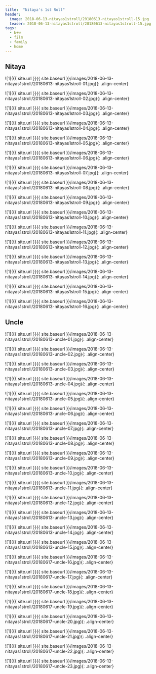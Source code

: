 ```yaml
---
title:  "Nitaya's 1st Roll"
header:
  image: 2018-06-13-nitayas1stroll/20180613-nitayas1stroll-15.jpg
  teaser: 2018-06-13-nitayas1stroll/20180613-nitayas1stroll-15.jpg
tags: 
  - b+w
  - film
  - family
  - home
---
```


## Nitaya

<p></p>
![1]({{ site.url }}{{ site.baseurl }}/images/2018-06-13-nitayas1stroll/20180613-nitayas1stroll-01.jpg){: .align-center}
<figcaption> </figcaption>
<p></p>

<p></p>
![1]({{ site.url }}{{ site.baseurl }}/images/2018-06-13-nitayas1stroll/20180613-nitayas1stroll-02.jpg){: .align-center}
<figcaption> </figcaption>
<p></p>

<p></p>
![1]({{ site.url }}{{ site.baseurl }}/images/2018-06-13-nitayas1stroll/20180613-nitayas1stroll-03.jpg){: .align-center}
<figcaption> </figcaption>
<p></p>

<p></p>
![1]({{ site.url }}{{ site.baseurl }}/images/2018-06-13-nitayas1stroll/20180613-nitayas1stroll-04.jpg){: .align-center}
<figcaption> </figcaption>
<p></p>

<p></p>
![1]({{ site.url }}{{ site.baseurl }}/images/2018-06-13-nitayas1stroll/20180613-nitayas1stroll-05.jpg){: .align-center}
<figcaption> </figcaption>
<p></p>

<p></p>
![1]({{ site.url }}{{ site.baseurl }}/images/2018-06-13-nitayas1stroll/20180613-nitayas1stroll-06.jpg){: .align-center}
<figcaption> </figcaption>
<p></p>

<p></p>
![1]({{ site.url }}{{ site.baseurl }}/images/2018-06-13-nitayas1stroll/20180613-nitayas1stroll-07.jpg){: .align-center}
<figcaption> </figcaption>
<p></p>

<p></p>
![1]({{ site.url }}{{ site.baseurl }}/images/2018-06-13-nitayas1stroll/20180613-nitayas1stroll-08.jpg){: .align-center}
<figcaption> </figcaption>
<p></p>

<p></p>
![1]({{ site.url }}{{ site.baseurl }}/images/2018-06-13-nitayas1stroll/20180613-nitayas1stroll-09.jpg){: .align-center}
<figcaption> </figcaption>
<p></p>

<p></p>
![1]({{ site.url }}{{ site.baseurl }}/images/2018-06-13-nitayas1stroll/20180613-nitayas1stroll-10.jpg){: .align-center}
<figcaption> </figcaption>
<p></p>

<p></p>
![1]({{ site.url }}{{ site.baseurl }}/images/2018-06-13-nitayas1stroll/20180613-nitayas1stroll-11.jpg){: .align-center}
<figcaption> </figcaption>
<p></p>

<p></p>
![1]({{ site.url }}{{ site.baseurl }}/images/2018-06-13-nitayas1stroll/20180613-nitayas1stroll-12.jpg){: .align-center}
<figcaption> </figcaption>
<p></p>

<p></p>
![1]({{ site.url }}{{ site.baseurl }}/images/2018-06-13-nitayas1stroll/20180613-nitayas1stroll-13.jpg){: .align-center}
<figcaption> </figcaption>
<p></p>

<p></p>
![1]({{ site.url }}{{ site.baseurl }}/images/2018-06-13-nitayas1stroll/20180613-nitayas1stroll-14.jpg){: .align-center}
<figcaption> </figcaption>
<p></p>

<p></p>
![1]({{ site.url }}{{ site.baseurl }}/images/2018-06-13-nitayas1stroll/20180613-nitayas1stroll-15.jpg){: .align-center}
<figcaption> </figcaption>
<p></p>

<p></p>
![1]({{ site.url }}{{ site.baseurl }}/images/2018-06-13-nitayas1stroll/20180613-nitayas1stroll-16.jpg){: .align-center}
<figcaption> </figcaption>
<p></p>

## Uncle

<p></p>
![1]({{ site.url }}{{ site.baseurl }}/images/2018-06-13-nitayas1stroll/20180613-uncle-01.jpg){: .align-center}
<figcaption> </figcaption>
<p></p>

<p></p>
![1]({{ site.url }}{{ site.baseurl }}/images/2018-06-13-nitayas1stroll/20180613-uncle-02.jpg){: .align-center}
<figcaption> </figcaption>
<p></p>

<p></p>
![1]({{ site.url }}{{ site.baseurl }}/images/2018-06-13-nitayas1stroll/20180613-uncle-03.jpg){: .align-center}
<figcaption> </figcaption>
<p></p>

<p></p>
![1]({{ site.url }}{{ site.baseurl }}/images/2018-06-13-nitayas1stroll/20180613-uncle-04.jpg){: .align-center}
<figcaption> </figcaption>
<p></p>

<p></p>
![1]({{ site.url }}{{ site.baseurl }}/images/2018-06-13-nitayas1stroll/20180613-uncle-05.jpg){: .align-center}
<figcaption> </figcaption>
<p></p>

<p></p>
![1]({{ site.url }}{{ site.baseurl }}/images/2018-06-13-nitayas1stroll/20180613-uncle-06.jpg){: .align-center}
<figcaption> </figcaption>
<p></p>

<p></p>
![1]({{ site.url }}{{ site.baseurl }}/images/2018-06-13-nitayas1stroll/20180613-uncle-07.jpg){: .align-center}
<figcaption> </figcaption>
<p></p>

<p></p>
![1]({{ site.url }}{{ site.baseurl }}/images/2018-06-13-nitayas1stroll/20180613-uncle-08.jpg){: .align-center}
<figcaption> </figcaption>
<p></p>

<p></p>
![1]({{ site.url }}{{ site.baseurl }}/images/2018-06-13-nitayas1stroll/20180613-uncle-09.jpg){: .align-center}
<figcaption> </figcaption>
<p></p>

<p></p>
![1]({{ site.url }}{{ site.baseurl }}/images/2018-06-13-nitayas1stroll/20180613-uncle-10.jpg){: .align-center}
<figcaption> </figcaption>
<p></p>

<p></p>
![1]({{ site.url }}{{ site.baseurl }}/images/2018-06-13-nitayas1stroll/20180613-uncle-11.jpg){: .align-center}
<figcaption> </figcaption>
<p></p>

<p></p>
![1]({{ site.url }}{{ site.baseurl }}/images/2018-06-13-nitayas1stroll/20180613-uncle-12.jpg){: .align-center}
<figcaption> </figcaption>
<p></p>

<p></p>
![1]({{ site.url }}{{ site.baseurl }}/images/2018-06-13-nitayas1stroll/20180613-uncle-13.jpg){: .align-center}
<figcaption> </figcaption>
<p></p>

<p></p>
![1]({{ site.url }}{{ site.baseurl }}/images/2018-06-13-nitayas1stroll/20180613-uncle-14.jpg){: .align-center}
<figcaption> </figcaption>
<p></p>

<p></p>
![1]({{ site.url }}{{ site.baseurl }}/images/2018-06-13-nitayas1stroll/20180613-uncle-15.jpg){: .align-center}
<figcaption> </figcaption>
<p></p>

<p></p>
![1]({{ site.url }}{{ site.baseurl }}/images/2018-06-13-nitayas1stroll/20180617-uncle-16.jpg){: .align-center}
<figcaption> </figcaption>
<p></p>

<p></p>
![1]({{ site.url }}{{ site.baseurl }}/images/2018-06-13-nitayas1stroll/20180617-uncle-17.jpg){: .align-center}
<figcaption> </figcaption>
<p></p>

<p></p>
![1]({{ site.url }}{{ site.baseurl }}/images/2018-06-13-nitayas1stroll/20180617-uncle-18.jpg){: .align-center}
<figcaption> </figcaption>
<p></p>

<p></p>
![1]({{ site.url }}{{ site.baseurl }}/images/2018-06-13-nitayas1stroll/20180617-uncle-19.jpg){: .align-center}
<figcaption> </figcaption>
<p></p>

<p></p>
![1]({{ site.url }}{{ site.baseurl }}/images/2018-06-13-nitayas1stroll/20180617-uncle-20.jpg){: .align-center}
<figcaption> </figcaption>
<p></p>

<p></p>
![1]({{ site.url }}{{ site.baseurl }}/images/2018-06-13-nitayas1stroll/20180617-uncle-21.jpg){: .align-center}
<figcaption> </figcaption>
<p></p>

<p></p>
![1]({{ site.url }}{{ site.baseurl }}/images/2018-06-13-nitayas1stroll/20180617-uncle-22.jpg){: .align-center}
<figcaption> </figcaption>
<p></p>

<p></p>
![1]({{ site.url }}{{ site.baseurl }}/images/2018-06-13-nitayas1stroll/20180617-uncle-23.jpg){: .align-center}
<figcaption> </figcaption>
<p></p>


